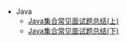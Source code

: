 <!-- _sidebar.md -->

* Java
  * [Java集合常见面试题总结(上)](ProjectDocs/java/Java集合常见面试题总结(上).md)
  * [Java集合常见面试题总结(下)](ProjectDocs/java/Java集合常见面试题总结(下).md)